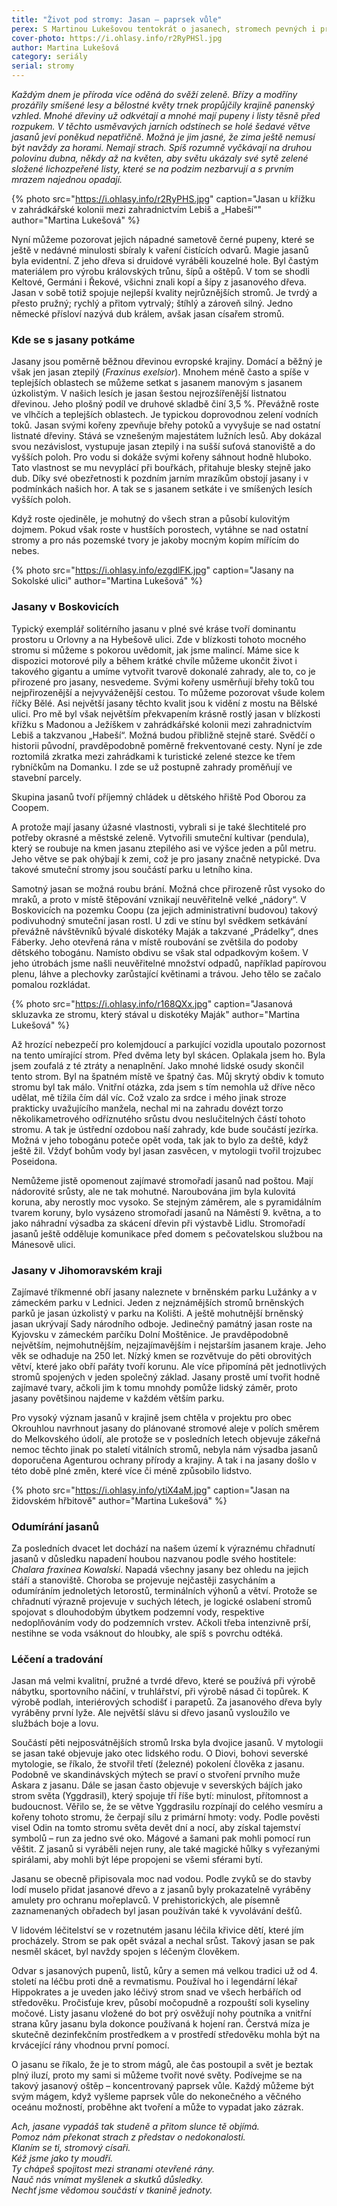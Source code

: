 ```yaml
---
title: "Život pod stromy: Jasan – paprsek vůle"
perex: S Martinou Lukešovou tentokrát o jasanech, stromech pevných i pružných, rychlých i vytrvalých, štíhlých i silných.
cover-photo: https://i.ohlasy.info/r2RyPHSl.jpg
author: Martina Lukešová
category: seriály
serial: stromy
---
```


*Každým dnem je příroda více oděná do svěží zeleně. Břízy a modříny prozářily smíšené lesy a bělostné květy trnek propůjčily krajině panenský vzhled. Mnohé dřeviny už odkvétají a mnohé mají pupeny i listy těsně před rozpukem. V těchto usměvavých jarních odstínech se holé šedavé větve jasanů jeví poněkud nepatřičně. Možná je jim jasné, že zima ještě nemusí být navždy za horami. Nemají strach. Spíš rozumně vyčkávají na druhou polovinu dubna, někdy až na květen, aby světu ukázaly své sytě zelené složené lichozpeřené listy, které se na podzim nezbarvují a s prvním mrazem najednou opadají.*

{% photo src="https://i.ohlasy.info/r2RyPHS.jpg" caption="Jasan u křížku v zahrádkářské kolonii mezi zahradnictvím Lebiš a „Habeší“" author="Martina Lukešová" %}

Nyní můžeme pozorovat jejich nápadné sametově černé pupeny, které se ještě v nedávné minulosti sbíraly k vaření čistících odvarů. Magie jasanů byla evidentní. Z jeho dřeva si druidové vyráběli kouzelné hole. Byl častým materiálem pro výrobu královských trůnu, šípů a oštěpů. V tom se shodli Keltové, Germáni i Řekové, všichni znali kopí a šípy z jasanového dřeva. Jasan v sobě totiž spojuje nejlepší kvality nejrůznějších stromů. Je tvrdý a přesto pružný; rychlý a přitom vytrvalý; štíhlý a zároveň silný. Jedno německé přísloví nazývá dub králem, avšak jasan císařem stromů.

### Kde se s jasany potkáme

Jasany jsou poměrně běžnou dřevinou evropské krajiny. Domácí a běžný je však jen jasan ztepilý (*Fraxinus exelsior*). Mnohem méně často a spíše v teplejších oblastech se můžeme setkat s jasanem manovým s jasanem úzkolistým. V našich lesích je jasan šestou nejrozšířenější listnatou dřevinou. Jeho plošný podíl ve druhové skladbě činí 3,5 %. Převážně roste ve vlhčích a teplejších oblastech. Je typickou doprovodnou zelení vodních toků. Jasan svými kořeny zpevňuje břehy potoků a vyvyšuje se nad ostatní listnaté dřeviny. Stává se vznešeným majestátem lužních lesů. Aby dokázal svou nezávislost, vystupuje jasan ztepilý i na sušší suťová stanoviště a do vyšších poloh. Pro vodu si dokáže svými kořeny sáhnout hodně hluboko. Tato vlastnost se mu nevyplácí při bouřkách, přitahuje blesky stejně jako dub. Díky své obezřetnosti k pozdním jarním mrazíkům obstojí jasany i v podmínkách našich hor. A tak se s jasanem setkáte i ve smíšených lesích vyšších poloh.

Když roste ojediněle, je mohutný do všech stran a působí kulovitým dojmem. Pokud však roste v hustších porostech, vytáhne se nad ostatní stromy a pro nás pozemské tvory je jakoby mocným kopím mířícím do nebes. 

{% photo src="https://i.ohlasy.info/ezgdlFK.jpg" caption="Jasany na Sokolské ulici" author="Martina Lukešová" %}

### Jasany v Boskovicích 

Typický exemplář solitérního jasanu v plné své kráse tvoří dominantu prostoru u Orlovny a na Hybešově ulici. Zde v blízkosti tohoto mocného stromu si můžeme s pokorou uvědomit, jak jsme malincí. Máme sice k dispozici motorové pily a během krátké chvíle můžeme ukončit život i takového gigantu a umíme vytvořit tvarově dokonalé zahrady, ale to, co je přirozené pro jasany, nesvedeme. Svými kořeny usměrňují břehy toků tou nejpřirozenější a nejvyváženější cestou. To můžeme pozorovat všude kolem říčky Bělé. Asi největší jasany těchto kvalit jsou k vidění z mostu na Bělské ulici. Pro mě byl však největším překvapením krásně rostlý jasan v blízkosti křížku s Madonou a Ježíškem v zahrádkářské kolonii mezi zahradnictvím Lebiš a takzvanou „Habeší“. Možná budou přibližně stejně staré. Svědčí o historii původní, pravděpodobně poměrně frekventované cesty. Nyní je zde roztomilá zkratka mezi zahrádkami k turistické zelené stezce ke třem rybníčkům na Domanku. I zde se už postupně zahrady proměňují ve stavební parcely. 

Skupina jasanů tvoří příjemný chládek u dětského hřiště Pod Oborou za Coopem.

A protože mají jasany úžasné vlastnosti, vybrali si je také šlechtitelé pro potřeby okrasné a městské zeleně. Vytvořili smuteční kultivar (pendula), který se roubuje na kmen jasanu ztepilého asi ve výšce jeden a půl metru. Jeho větve se pak ohýbají k zemi, což je pro jasany značně netypické. Dva takové smuteční stromy jsou součástí parku u letního kina. 

Samotný jasan se možná roubu brání. Možná chce přirozeně růst vysoko do mraků, a proto v místě štěpování vznikají neuvěřitelně velké „nádory“. V Boskovicích na pozemku Coopu (za jejich administrativní budovou) takový podivuhodný smuteční jasan rostl. U zdi ve stínu byl svědkem setkávání převážně návštěvníků bývalé diskotéky Maják a takzvané „Prádelky“, dnes Fáberky. Jeho otevřená rána v místě roubování se zvětšila do podoby dětského tobogánu. Namísto obdivu se však stal odpadkovým košem. V jeho útrobách jsme našli neuvěřitelné množství odpadů, například papírovou plenu, láhve a plechovky zarůstající květinami a trávou. Jeho tělo se začalo pomalou rozkládat. 

{% photo src="https://i.ohlasy.info/r168QXx.jpg" caption="Jasanová skluzavka ze stromu, který stával u diskotéky Maják" author="Martina Lukešová" %}

Až hrozící nebezpečí pro kolemjdoucí a parkující vozidla upoutalo pozornost na tento umírající strom. Před dvěma lety byl skácen. Oplakala jsem ho. Byla jsem zoufalá z té ztráty a nenaplnění. Jako mnohé lidské osudy skončil tento strom. Byl na špatném místě ve špatný čas. Můj skrytý obdiv k tomuto stromu byl tak málo. Vnitřní otázka, zda jsem s tím nemohla už dříve něco udělat, mě tížila čím dál víc. Což vzalo za srdce i mého jinak stroze prakticky uvažujícího manžela, nechal mi na zahradu dovézt torzo několikametrového odříznutého srůstu dvou neslučitelných částí tohoto stromu. A tak je ústřední ozdobou naší zahrady, kde bude součástí jezírka. Možná v jeho tobogánu poteče opět voda, tak jak to bylo za deště, když ještě žil. Vždyť bohům vody byl jasan zasvěcen, v mytologii tvořil trojzubec Poseidona.

Nemůžeme jistě opomenout zajímavé stromořadí jasanů nad poštou. Mají nádorovité srůsty, ale ne tak mohutné. Naroubována jim byla kulovitá koruna, aby nerostly moc vysoko. Se stejným záměrem, ale s pyramidálním tvarem koruny, bylo vysázeno stromořadí jasanů na Náměstí 9. května, a to jako náhradní výsadba za skácení dřevin při výstavbě Lidlu. Stromořadí jasanů ještě odděluje komunikace před domem s pečovatelskou službou na Mánesově ulici. 

### Jasany v Jihomoravském kraji

Zajímavé tříkmenné obří jasany naleznete v brněnském parku Lužánky a v zámeckém parku v Lednici. Jeden z nejznámějších stromů brněnských parků je jasan úzkolistý v parku na Kolišti. A ještě mohutnější brněnský jasan ukrývají Sady národního odboje. Jedinečný památný jasan roste na Kyjovsku v zámeckém parčíku Dolní Moštěnice. Je pravděpodobně největším, nejmohutnějším, nejzajímavějším i nejstarším jasanem kraje.  Jeho věk se odhaduje na 250 let. Nízký kmen se rozvětvuje do pěti obrovitých větví, které jako obří pařáty tvoří korunu. Ale více připomíná pět jednotlivých stromů spojených v jeden společný základ. Jasany prostě umí tvořit hodně zajímavé tvary, ačkoli jim k tomu mnohdy pomůže lidský záměr, proto jasany povětšinou najdeme v každém větším parku.

Pro vysoký význam jasanů v krajině jsem chtěla v projektu pro obec Okrouhlou navrhnout jasany do plánované stromové aleje v polích směrem do Melkovského údolí, ale protože se v posledních letech objevuje zákeřná nemoc těchto jinak po staletí vitálních stromů, nebyla nám výsadba jasanů doporučena Agenturou ochrany přírody a krajiny. A tak i na jasany došlo v této době plné změn, které více či méně způsobilo lidstvo.

{% photo src="https://i.ohlasy.info/ytiX4aM.jpg" caption="Jasan na židovském hřbitově" author="Martina Lukešová" %}

### Odumírání jasanů

Za posledních dvacet let dochází na našem území k výraznému chřadnutí jasanů v důsledku napadení houbou nazvanou podle svého hostitele: *Chalara fraxinea Kowalski*. Napadá všechny jasany bez ohledu na jejich stáří a stanoviště. Choroba se projevuje nejčastěji zasycháním a odumíráním jednoletých letorostů, terminálních výhonů a větví. Protože se chřadnutí výrazně projevuje v suchých létech, je logické oslabení stromů spojovat s dlouhodobým úbytkem podzemní vody, respektive nedoplňováním vody do podzemních vrstev. Ačkoli třeba intenzivně prší, nestihne se voda vsáknout do hloubky, ale spíš s povrchu odtéká. 

### Léčení a tradování

Jasan má velmi kvalitní, pružné a tvrdé dřevo, které se používá při výrobě nábytku, sportovního náčiní, v truhlářství, při výrobě násad či topůrek. K výrobě podlah, interiérových schodišť i parapetů. Za jasanového dřeva byly vyráběny první lyže. Ale největší slávu si dřevo jasanů vysloužilo ve službách boje a lovu. 

Součástí pěti nejposvátnějších stromů Irska byla dvojice jasanů. V mytologii se jasan také objevuje jako otec lidského rodu. O Diovi, bohovi severské mytologie, se říkalo, že stvořil třetí (železné) pokolení člověka z jasanu. Podobně ve skandinávských mýtech se praví o stvoření prvního muže Askara z jasanu. Dále se jasan často objevuje v severských bájích jako strom světa (Yggdrasil), který spojuje tří říše bytí: minulost, přítomnost a budoucnost. Věřilo se, že se větve Yggdrasilu rozpínají do celého vesmíru a kořeny tohoto stromu, že čerpají sílu z primární hmoty: vody. Podle pověsti visel Odin na tomto stromu světa devět dní a nocí, aby získal tajemství symbolů – run za jedno své oko. Mágové a šamani pak mohli pomocí run věštit. Z jasanů si vyráběli nejen runy, ale také magické hůlky s vyřezanými spirálami, aby mohli být lépe propojeni se všemi sférami bytí.

Jasanu se obecně připisovala moc nad vodou. Podle zvyků se do stavby lodí muselo přidat jasanové dřevo a z jasanů byly prokazatelně vyráběny amulety pro ochranu mořeplavců. V prehistorických, ale písemně zaznamenaných obřadech byl jasan používán také k vyvolávání dešťů.

V lidovém léčitelství se v rozetnutém jasanu léčila křivice dětí, které jím procházely. Strom se pak opět svázal a nechal srůst. Takový jasan se pak nesměl skácet, byl navždy spojen s léčeným člověkem.

Odvar s jasanových pupenů, listů, kůry a semen má velkou tradici už od 4. století na léčbu proti dně a revmatismu. Používal ho i legendární lékař Hippokrates a je uveden jako léčivý strom snad ve všech herbářích od středověku. Pročisťuje krev, působí močopudně a rozpouští soli kyseliny močové. Listy jasanu vložené do bot prý osvěžují nohy poutníka a vnitřní strana kůry jasanu byla dokonce používaná k hojení ran. Čerstvá míza je skutečně dezinfekčním prostředkem a v prostředí středověku mohla být na krvácející rány vhodnou první pomocí.

O jasanu se říkalo, že je to strom mágů, ale čas postoupil a svět je beztak plný iluzí, proto my sami si můžeme tvořit nové světy. Podívejme se na takový jasanový oštěp – koncentrovaný paprsek vůle. Každý můžeme být svým mágem, když vyšleme paprsek vůle do nekonečného a věčného oceánu možností, proběhne akt tvoření a může to vypadat jako zázrak. 

*Ach, jasane vypadáš tak studeně a přitom slunce tě objímá.  
Pomoz nám překonat strach z představ o nedokonalosti.  
Klaním se ti, stromový císaři.  
Kéž jsme jako ty moudří.  
Ty chápeš spojitost mezi stranami otevřené rány.  
Nauč nás vnímat myšlenek a skutků důsledky.  
Nechť jsme vědomou součástí v tkanině jednoty.*

